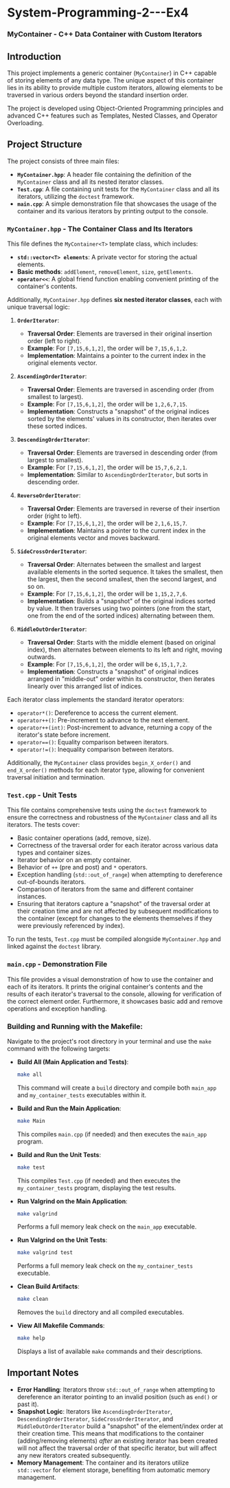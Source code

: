 # System-Programming-2---Ex4

### MyContainer - C++ Data Container with Custom Iterators

## Introduction

This project implements a generic container (`MyContainer`) in C++ capable of storing elements of any data type. The unique aspect of this container lies in its ability to provide multiple custom iterators, allowing elements to be traversed in various orders beyond the standard insertion order.

The project is developed using Object-Oriented Programming principles and advanced C++ features such as Templates, Nested Classes, and Operator Overloading.

## Project Structure

The project consists of three main files:

* **`MyContainer.hpp`**: A header file containing the definition of the `MyContainer` class and all its nested iterator classes.
* **`Test.cpp`**: A file containing unit tests for the `MyContainer` class and all its iterators, utilizing the `doctest` framework.
* **`main.cpp`**: A simple demonstration file that showcases the usage of the container and its various iterators by printing output to the console.

### `MyContainer.hpp` - The Container Class and Its Iterators

This file defines the `MyContainer<T>` template class, which includes:
* **`std::vector<T> elements`**: A private vector for storing the actual elements.
* **Basic methods**: `addElement`, `removeElement`, `size`, `getElements`.
* **`operator<<`**: A global friend function enabling convenient printing of the container's contents.

Additionally, `MyContainer.hpp` defines **six nested iterator classes**, each with unique traversal logic:

1.  **`OrderIterator`**:
    * **Traversal Order**: Elements are traversed in their original insertion order (left to right).
    * **Example**: For `[7,15,6,1,2]`, the order will be `7,15,6,1,2`.
    * **Implementation**: Maintains a pointer to the current index in the original elements vector.

2.  **`AscendingOrderIterator`**:
    * **Traversal Order**: Elements are traversed in ascending order (from smallest to largest).
    * **Example**: For `[7,15,6,1,2]`, the order will be `1,2,6,7,15`.
    * **Implementation**: Constructs a "snapshot" of the original indices sorted by the elements' values in its constructor, then iterates over these sorted indices.

3.  **`DescendingOrderIterator`**:
    * **Traversal Order**: Elements are traversed in descending order (from largest to smallest).
    * **Example**: For `[7,15,6,1,2]`, the order will be `15,7,6,2,1`.
    * **Implementation**: Similar to `AscendingOrderIterator`, but sorts in descending order.

4.  **`ReverseOrderIterator`**:
    * **Traversal Order**: Elements are traversed in reverse of their insertion order (right to left).
    * **Example**: For `[7,15,6,1,2]`, the order will be `2,1,6,15,7`.
    * **Implementation**: Maintains a pointer to the current index in the original elements vector and moves backward.

5.  **`SideCrossOrderIterator`**:
    * **Traversal Order**: Alternates between the smallest and largest available elements in the sorted sequence. It takes the smallest, then the largest, then the second smallest, then the second largest, and so on.
    * **Example**: For `[7,15,6,1,2]`, the order will be `1,15,2,7,6`.
    * **Implementation**: Builds a "snapshot" of the original indices sorted by value. It then traverses using two pointers (one from the start, one from the end of the sorted indices) alternating between them.

6.  **`MiddleOutOrderIterator`**:
    * **Traversal Order**: Starts with the middle element (based on original index), then alternates between elements to its left and right, moving outwards.
    * **Example**: For `[7,15,6,1,2]`, the order will be `6,15,1,7,2`.
    * **Implementation**: Constructs a "snapshot" of original indices arranged in "middle-out" order within its constructor, then iterates linearly over this arranged list of indices.

Each iterator class implements the standard iterator operators:
* `operator*()`: Dereference to access the current element.
* `operator++()`: Pre-increment to advance to the next element.
* `operator++(int)`: Post-increment to advance, returning a copy of the iterator's state before increment.
* `operator==()`: Equality comparison between iterators.
* `operator!=()`: Inequality comparison between iterators.

Additionally, the `MyContainer` class provides `begin_X_order()` and `end_X_order()` methods for each iterator type, allowing for convenient traversal initiation and termination.

### `Test.cpp` - Unit Tests

This file contains comprehensive tests using the `doctest` framework to ensure the correctness and robustness of the `MyContainer` class and all its iterators.
The tests cover:
* Basic container operations (add, remove, size).
* Correctness of the traversal order for each iterator across various data types and container sizes.
* Iterator behavior on an empty container.
* Behavior of `++` (pre and post) and `*` operators.
* Exception handling (`std::out_of_range`) when attempting to dereference out-of-bounds iterators.
* Comparison of iterators from the same and different container instances.
* Ensuring that iterators capture a "snapshot" of the traversal order at their creation time and are not affected by subsequent modifications to the container (except for changes to the elements themselves if they were previously referenced by index).

To run the tests, `Test.cpp` must be compiled alongside `MyContainer.hpp` and linked against the `doctest` library.

### `main.cpp` - Demonstration File

This file provides a visual demonstration of how to use the container and each of its iterators. It prints the original container's contents and the results of each iterator's traversal to the console, allowing for verification of the correct element order. Furthermore, it showcases basic add and remove operations and exception handling.

### Building and Running with the Makefile:

Navigate to the project's root directory in your terminal and use the `make` command with the following targets:

* **Build All (Main Application and Tests)**:
    ```bash
    make all
    ```
    This command will create a `build` directory and compile both `main_app` and `my_container_tests` executables within it.

* **Build and Run the Main Application**:
    ```bash
    make Main
    ```
    This compiles `main.cpp` (if needed) and then executes the `main_app` program.

* **Build and Run the Unit Tests**:
    ```bash
    make test
    ```
    This compiles `Test.cpp` (if needed) and then executes the `my_container_tests` program, displaying the test results.

* **Run Valgrind on the Main Application**:
    ```bash
    make valgrind
    ```
    Performs a full memory leak check on the `main_app` executable.

* **Run Valgrind on the Unit Tests**:
    ```bash
    make valgrind test
    ```
    Performs a full memory leak check on the `my_container_tests` executable.

* **Clean Build Artifacts**:
    ```bash
    make clean
    ```
    Removes the `build` directory and all compiled executables.

* **View All Makefile Commands**:
    ```bash
    make help
    ```
    Displays a list of available `make` commands and their descriptions.

## Important Notes

* **Error Handling**: Iterators throw `std::out_of_range` when attempting to dereference an iterator pointing to an invalid position (such as `end()` or past it).
* **Snapshot Logic**: Iterators like `AscendingOrderIterator`, `DescendingOrderIterator`, `SideCrossOrderIterator`, and `MiddleOutOrderIterator` build a "snapshot" of the element/index order at their creation time. This means that modifications to the container (adding/removing elements) *after* an existing iterator has been created will not affect the traversal order of that specific iterator, but will affect any new iterators created subsequently.
* **Memory Management**: The container and its iterators utilize `std::vector` for element storage, benefiting from automatic memory management.
